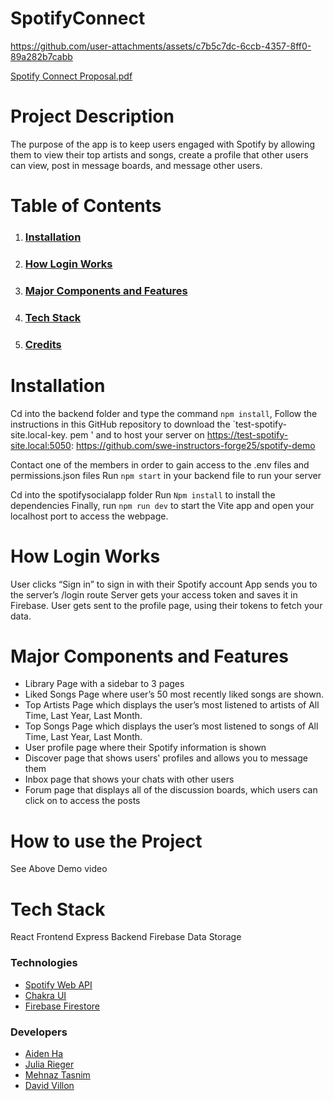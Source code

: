 # SpotifyConnect


https://github.com/user-attachments/assets/c7b5c7dc-6ccb-4357-8ff0-89a282b7cabb

[Spotify Connect Proposal.pdf](https://github.com/user-attachments/files/20535879/Spotify.Connect.Proposal.pdf)


# Project Description

The purpose of the app is to keep users engaged with Spotify by allowing them to view their top artists and songs, create a profile that other users can view, post in message boards, and message other users.

# Table of Contents

1. ### [Installation](https://github.com/3amBEANS/SpotifySocial/edit/main/README.md#installation-1)
2. ### [How Login Works](#How-Login-Works)
3. ### [Major Components and Features](#Major-Components-and-Feautres)
4. ### [Tech Stack](#Tech-Stack)
5. ### [Credits](#Credits)

# Installation 
Cd into the backend folder and type the command `npm install`, 
Follow the instructions in this GitHub repository to download the `test-spotify-site.local-key. pem ' and to host your server on https://test-spotify-site.local:5050: https://github.com/swe-instructors-forge25/spotify-demo 

Contact one of the members in order to gain access to the .env files and permissions.json files
Run `npm start` in your backend file to run your server

Cd into the spotifysocialapp folder
Run `Npm install` to install the dependencies
Finally, run `npm run dev` to start the Vite app and open your localhost port to access the webpage.

# How Login Works

User clicks “Sign in” to sign in with their Spotify account
App sends you to the server’s /login route
Server gets your access token and saves it in Firebase.
User gets sent to the profile page, using their tokens to fetch your data.

# Major Components and Features

* Library Page with a sidebar to 3 pages
* Liked Songs Page where user’s 50 most recently liked songs are shown.
* Top Artists Page which displays the user’s most listened to artists of All Time, Last Year, Last Month.
* Top Songs Page which displays the user’s most listened to songs of All Time, Last Year, Last Month.
* User profile page where their Spotify information is shown
* Discover page that shows users' profiles and allows you to message them
* Inbox page that shows your chats with other users
* Forum page that displays all of the discussion boards, which users can click on to access the posts

# How to use the Project

See Above Demo video

# Tech Stack

React Frontend
Express Backend
Firebase Data Storage

### Technologies

- [Spotify Web API](https://developer.spotify.com/documentation/web-api)
- [Chakra UI](https://chakra-ui.com/)
- [Firebase Firestore](https://firebase.google.com/)

### Developers

- [Aiden Ha](https://github.com/3amBEANS)
- [Julia Rieger](https://github.com/jvrieger)
- [Mehnaz Tasnim](https://github.com/Mehnaz300)
- [David Villon](https://github.com/davidvillon04)
